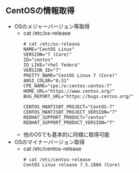 ## CentOSの情報取得

* OSのメジャーバージョン等取得
    * cat /etc/os-release
        ```
        # cat /etc/os-release
        NAME="CentOS Linux"
        VERSION="7 (Core)"
        ID="centos"
        ID_LIKE="rhel fedora"
        VERSION_ID="7"
        PRETTY_NAME="CentOS Linux 7 (Core)"
        ANSI_COLOR="0;31"
        CPE_NAME="cpe:/o:centos:centos:7"
        HOME_URL="https://www.centos.org/"
        BUG_REPORT_URL="https://bugs.centos.org/"

        CENTOS_MANTISBT_PROJECT="CentOS-7"
        CENTOS_MANTISBT_PROJECT_VERSION="7"
        REDHAT_SUPPORT_PRODUCT="centos"
        REDHAT_SUPPORT_PRODUCT_VERSION="7"
        ```
    * 他のOSでも基本的に同様に取得可能
* OSのマイナーバージョン取得
    * cat /etc/centos-release
        ```
        # cat /etc/centos-release
        CentOS Linux release 7.5.1804 (Core)
        ```
